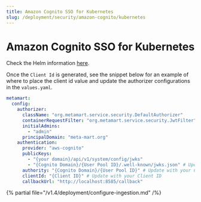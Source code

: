 ```yaml
---
title: Amazon Cognito SSO for Kubernetes
slug: /deployment/security/amazon-cognito/kubernetes
---
```


# Amazon Cognito SSO for Kubernetes

Check the Helm information [here](https://artifacthub.io/packages/search?repo=meta-mart).

Once the `Client Id` is generated, see the snippet below for an example of where to
place the client id value and update the authorizer configurations in the `values.yaml`.

```yaml
metamart:
  config:
    authorizer:
      className: "org.metamart.service.security.DefaultAuthorizer"
      containerRequestFilter: "org.metamart.service.security.JwtFilter"
      initialAdmins:
        - "admin"
      principalDomain: "meta-mart.org"
    authentication:
      provider: "aws-cognito"
      publicKeys:
        - "{your domain}/api/v1/system/config/jwks"
        - "{Cognito Domain}/{User Pool ID}/.well-known/jwks.json" # Update with your Cognito Domain and User Pool ID
      authority: "{Cognito Domain}/{User Pool ID}" # Update with your Cognito Domain and User Pool ID as follows - https://cognito-idp.us-west-1.amazonaws.com/us-west-1_DL8xfTzj8
      clientId: "{Client ID}" # Update with your Client ID
      callbackUrl: "http://localhost:8585/callback"
```

{% partial file="/v1.4/deployment/configure-ingestion.md" /%}
